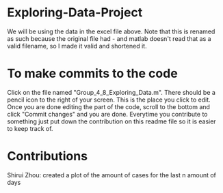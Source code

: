 # Exploring-Data-Project
We will be using the data in the excel file above. Note that this is renamed as such because the original file had - and matlab doesn't read that as a valid filename, so I made it valid and shortened it.

# To make commits to the code
Click on the file named "Group_4_8_Exploring_Data.m". There should be a pencil icon to the right of your screen. This is the place you click to edit. Once you are done editing the part of the code, scroll to the bottom and click "Commit changes" and you are done. Everytime you contribute to something just put down the contribution on this readme file so it is easier to keep track of.

# Contributions
Shirui Zhou: created a plot of the amount of cases for the last n amount of days
